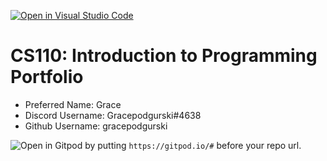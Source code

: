 [![Open in Visual Studio Code](https://classroom.github.com/assets/open-in-vscode-c66648af7eb3fe8bc4f294546bfd86ef473780cde1dea487d3c4ff354943c9ae.svg)](https://classroom.github.com/online_ide?assignment_repo_id=9868738&assignment_repo_type=AssignmentRepo)
# CS110: Introduction to Programming Portfolio

- Preferred Name: Grace
- Discord Username: Gracepodgurski#4638
- Github Username: gracepodgurski

![Open in Gitpod](https://gitpod.io/button/open-in-gitpod.svg) by putting `https://gitpod.io/#` before your repo url.
